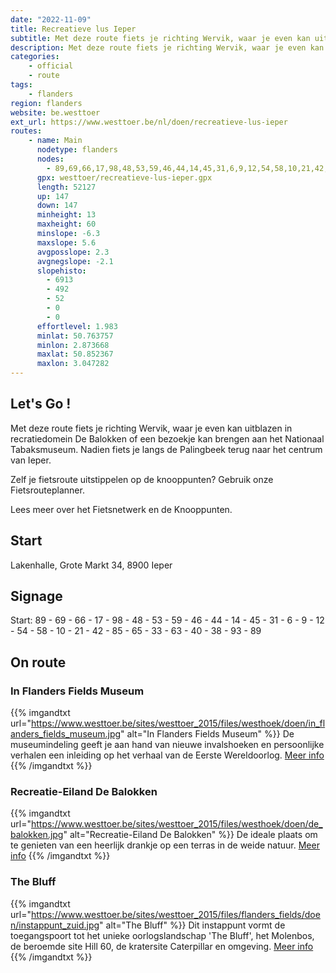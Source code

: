 ```yaml
---
date: "2022-11-09"
title: Recreatieve lus Ieper
subtitle: Met deze route fiets je richting Wervik, waar je even kan uitblazen in recratiedomein De Balokken of een bezoekje kan brengen aan het Nationaal Tabaksmuseum
description: Met deze route fiets je richting Wervik, waar je even kan uitblazen in recratiedomein De Balokken of een bezoekje kan brengen aan het Nationaal Tabaksmuseum
categories:
    - official
    - route
tags:
    - flanders
region: flanders
website: be.westtoer
ext_url: https://www.westtoer.be/nl/doen/recreatieve-lus-ieper
routes:
    - name: Main
      nodetype: flanders
      nodes:
        - 89,69,66,17,98,48,53,59,46,44,14,45,31,6,9,12,54,58,10,21,42,85,65,33,63,40,38,93,89
      gpx: westtoer/recreatieve-lus-ieper.gpx
      length: 52127
      up: 147
      down: 147
      minheight: 13
      maxheight: 60
      minslope: -6.3
      maxslope: 5.6
      avgposslope: 2.3
      avgnegslope: -2.1
      slopehisto:
        - 6913
        - 492
        - 52
        - 0
        - 0
      effortlevel: 1.983
      minlat: 50.763757
      minlon: 2.873668
      maxlat: 50.852367
      maxlon: 3.047282
---
```


## Let's Go ! 

Met deze route fiets je richting Wervik, waar je even kan uitblazen in recratiedomein De Balokken of een bezoekje kan brengen aan het Nationaal Tabaksmuseum. Nadien fiets je langs de Palingbeek terug naar het centrum van Ieper.

Zelf je fietsroute uitstippelen op de knooppunten? Gebruik onze Fietsrouteplanner.

Lees meer over het Fietsnetwerk en de Knooppunten.

## Start

Lakenhalle, Grote Markt 34, 8900 Ieper

## Signage

Start: 89 - 69 - 66 - 17 - 98 - 48 - 53 - 59 - 46 - 44 - 14 - 45 - 31 - 6 - 9 - 12 - 54 - 58 - 10 - 21 - 42 - 85 - 65 - 33 - 63 - 40 - 38 - 93 - 89

## On route

### In Flanders Fields Museum

{{% imgandtxt url="https://www.westtoer.be/sites/westtoer_2015/files/westhoek/doen/in_flanders_fields_museum.jpg" alt="In Flanders Fields Museum" %}}
De museumindeling geeft je aan hand van nieuwe invalshoeken en persoonlijke verhalen een inleiding op het verhaal van de Eerste Wereldoorlog.
	[Meer info](/nl/doen/flanders-fields-museum)
{{% /imgandtxt %}}

### Recreatie-Eiland De Balokken

{{% imgandtxt url="https://www.westtoer.be/sites/westtoer_2015/files/westhoek/doen/de_balokken.jpg" alt="Recreatie-Eiland De Balokken" %}}
De ideale plaats om te genieten van een heerlijk drankje op een terras in de weide natuur.
	[Meer info](/nl/doen/de-balokken)
{{% /imgandtxt %}}

### The Bluff

{{% imgandtxt url="https://www.westtoer.be/sites/westtoer_2015/files/flanders_fields/doen/instappunt_zuid.jpg" alt="The Bluff" %}}
Dit instappunt vormt de toegangspoort tot het unieke oorlogslandschap 'The Bluff', het Molenbos, de beroemde site Hill 60, de kratersite Caterpillar en omgeving.
	[Meer info](http://www.flandersfields.be/nl/doen/bluff)
{{% /imgandtxt %}}


